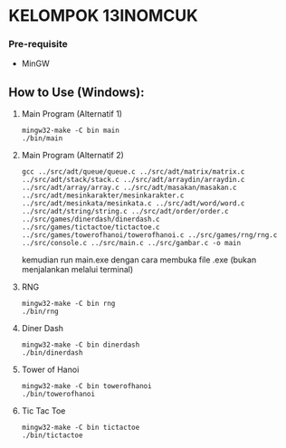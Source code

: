 # KELOMPOK 13INOMCUK

### Pre-requisite

- MinGW

## How to Use (Windows):

1.  Main Program (Alternatif 1)

    ```
    mingw32-make -C bin main
    ./bin/main
    ```

2.  Main Program (Alternatif 2)

    ```
    gcc ../src/adt/queue/queue.c ../src/adt/matrix/matrix.c ../src/adt/stack/stack.c ../src/adt/arraydin/arraydin.c ../src/adt/array/array.c ../src/adt/masakan/masakan.c ../src/adt/mesinkarakter/mesinkarakter.c ../src/adt/mesinkata/mesinkata.c ../src/adt/word/word.c ../src/adt/string/string.c ../src/adt/order/order.c ../src/games/dinerdash/dinerdash.c ../src/games/tictactoe/tictactoe.c ../src/games/towerofhanoi/towerofhanoi.c ../src/games/rng/rng.c ../src/console.c ../src/main.c ../src/gambar.c -o main
    ```

    kemudian run main.exe dengan cara membuka file .exe (bukan menjalankan melalui terminal)

3.  RNG

    ```
    mingw32-make -C bin rng
    ./bin/rng
    ```

4.  Diner Dash

    ```
    mingw32-make -C bin dinerdash
    ./bin/dinerdash
    ```

5.  Tower of Hanoi

    ```
    mingw32-make -C bin towerofhanoi
    ./bin/towerofhanoi
    ```

6.  Tic Tac Toe

    ```
    mingw32-make -C bin tictactoe
    ./bin/tictactoe
    ```
